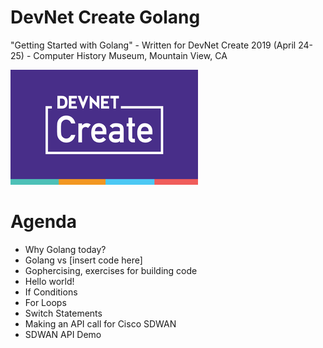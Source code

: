 # DevNet Create Golang

"Getting Started with Golang" - Written for DevNet Create 2019 (April 24-25) - Computer History Museum, Mountain View, CA



![create](./create_logo.png)

# Agenda

- Why Golang today?
- Golang vs [insert code here]
- Gophercising, exercises for building code
- Hello world!
- If Conditions
- For Loops
- Switch Statements
- Making an API call for Cisco SDWAN
- SDWAN API Demo
